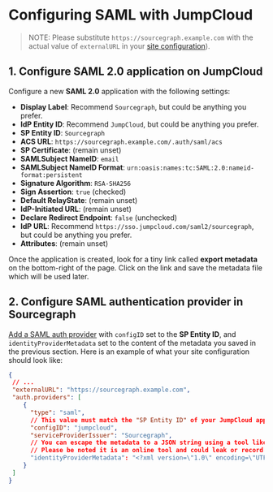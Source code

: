# Configuring SAML with JumpCloud

> NOTE: Please substitute `https://sourcegraph.example.com` with the actual value of `externalURL` in your [site configuration](../../config/site_config.md)).

## 1. Configure SAML 2.0 application on JumpCloud

Configure a new **SAML 2.0** application with the following settings:

- **Display Label**: Recommend `Sourcegraph`, but could be anything you prefer.
- **IdP Entity ID**: Recommend `JumpCloud`, but could be anything you prefer.
- **SP Entity ID**: `Sourcegraph`
- **ACS URL**: `https://sourcegraph.example.com/.auth/saml/acs`
- **SP Certificate**: (remain unset)
- **SAMLSubject NameID**: `email`
- **SAMLSubject NameID Format**: `urn:oasis:names:tc:SAML:2.0:nameid-format:persistent`
- **Signature Algorithm**: `RSA-SHA256`
- **Sign Assertion**: `true` (checked)
- **Default RelayState**: (remain unset)
- **IdP-Initiated URL**: (remain unset)
- **Declare Redirect Endpoint**: `false` (unchecked)
- **IdP URL**: Recommend `https://sso.jumpcloud.com/saml2/sourcegraph`, but could be anything you prefer.
- **Attributes**: (remain unset)

Once the application is created, look for a tiny link called **export metadata** on the bottom-right of the page. Click on the link and save the metadata file which will be used later.

## 2. Configure SAML authentication provider in Sourcegraph

[Add a SAML auth provider](./index.md#add-a-saml-provider) with `configID` set to the **SP Entity ID**, and `identityProviderMetadata` set to the content of the metadata you saved in the previous section. Here is an example of what your site configuration should look like:

```json
{
 // ...
 "externalURL": "https://sourcegraph.example.com",
 "auth.providers": [
    {
      "type": "saml",
      // This value must match the "SP Entity ID" of your JumpCloud application.
      "configID": "jumpcloud",
      "serviceProviderIssuer": "Sourcegraph",
      // You can escape the metadata to a JSON string using a tool like https://json-escape-text.now.sh.
      // Please be noted it is an online tool and could leak or record your confidential information.
      "identityProviderMetadata": "<?xml version=\"1.0\" encoding=\"UTF-8\"?><md:EntityDescriptor xmlns:md=\"urn:oasis:names:tc:SAML:2.0:metadata\" entityID=\"JumpCloud\"><md:IDPSSODescriptor WantAuthnRequestsSigned=\"false\" protocolSupportEnumeration=\"urn:oasis:names:tc:SAML:2.0:protocol\"><md:KeyDescriptor use=\"signing\"><ds:KeyInfo xmlns:ds=\"http://www.w3.org/2000/09/xmldsig#\"><ds:X509Data><ds:X509Certificate>..."
    }
 ]
}
```

